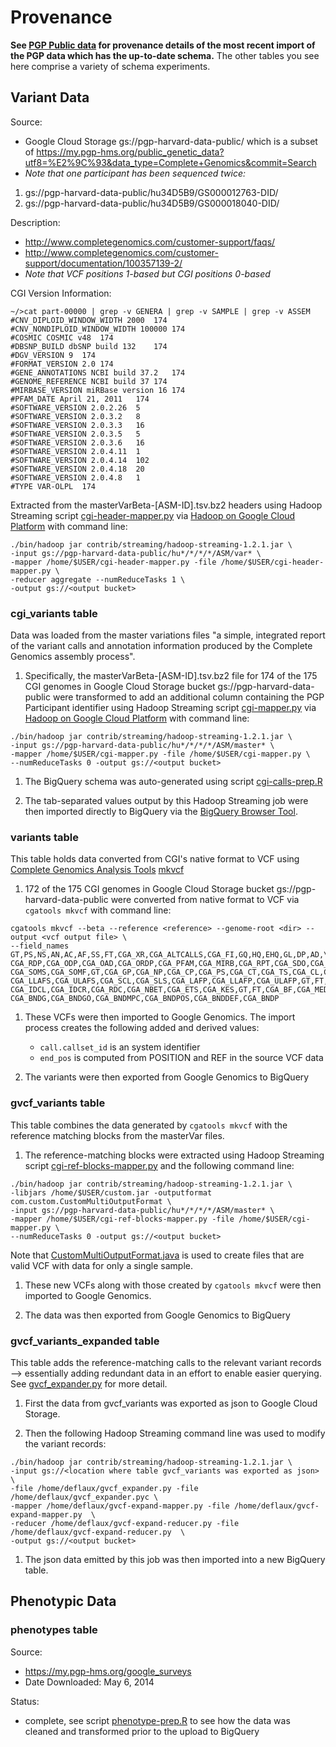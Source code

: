 Provenance
========================================================

**See [PGP Public data](http://googlegenomics.readthedocs.org/en/latest/use_cases/discover_public_data/pgp_public_data.html#bigquery-pgp-tables) for provenance details of the most recent import of the PGP data which has the up-to-date schema.**  The other tables you see here comprise a variety of schema experiments.

Variant Data
------------------------------

Source:

* Google Cloud Storage gs://pgp-harvard-data-public/ which is a subset of https://my.pgp-hms.org/public_genetic_data?utf8=%E2%9C%93&data_type=Complete+Genomics&commit=Search
* _Note that one participant has been sequenced twice:_
 1. gs://pgp-harvard-data-public/hu34D5B9/GS000012763-DID/
 1. gs://pgp-harvard-data-public/hu34D5B9/GS000018040-DID/

Description:

* http://www.completegenomics.com/customer-support/faqs/
* http://www.completegenomics.com/customer-support/documentation/100357139-2/
* _Note that VCF positions 1-based but CGI positions 0-based_

CGI Version Information:
```
~/>cat part-00000 | grep -v GENERA | grep -v SAMPLE | grep -v ASSEM
#CNV_DIPLOID_WINDOW_WIDTH 2000  174
#CNV_NONDIPLOID_WINDOW_WIDTH 100000	174
#COSMIC COSMIC v48	174
#DBSNP_BUILD dbSNP build 132	174
#DGV_VERSION 9	174
#FORMAT_VERSION 2.0	174
#GENE_ANNOTATIONS NCBI build 37.2	174
#GENOME_REFERENCE NCBI build 37	174
#MIRBASE_VERSION miRBase version 16	174
#PFAM_DATE April 21, 2011	174
#SOFTWARE_VERSION 2.0.2.26	5
#SOFTWARE_VERSION 2.0.3.2	8
#SOFTWARE_VERSION 2.0.3.3	16
#SOFTWARE_VERSION 2.0.3.5	5
#SOFTWARE_VERSION 2.0.3.6	16
#SOFTWARE_VERSION 2.0.4.11	1
#SOFTWARE_VERSION 2.0.4.14	102
#SOFTWARE_VERSION 2.0.4.18	20
#SOFTWARE_VERSION 2.0.4.8	1
#TYPE VAR-OLPL	174
```

Extracted from the masterVarBeta-[ASM-ID].tsv.bz2 headers using Hadoop Streaming script [cgi-header-mapper.py](cgi-header-mapper.py) via [Hadoop on Google Cloud Platform](https://cloud.google.com/hadoop/) with command line: 
```
./bin/hadoop jar contrib/streaming/hadoop-streaming-1.2.1.jar \
-input gs://pgp-harvard-data-public/hu*/*/*/*/ASM/var* \
-mapper /home/$USER/cgi-header-mapper.py -file /home/$USER/cgi-header-mapper.py \
-reducer aggregate --numReduceTasks 1 \
-output gs://<output bucket>
```

### cgi_variants table

Data was loaded from the master variations files "a simple, integrated report of the variant calls and annotation information produced by the Complete Genomics assembly process".

1. Specifically, the masterVarBeta-[ASM-ID].tsv.bz2 file for 174 of the 175 CGI genomes in Google Cloud Storage bucket gs://pgp-harvard-data-public were transformed to add an additional column containing the PGP Participant identifier using Hadoop Streaming script [cgi-mapper.py](cgi-mapper.py) via [Hadoop on Google Cloud Platform](https://cloud.google.com/hadoop/) with command line:
```
./bin/hadoop jar contrib/streaming/hadoop-streaming-1.2.1.jar \
-input gs://pgp-harvard-data-public/hu*/*/*/*/ASM/master* \
-mapper /home/$USER/cgi-mapper.py -file /home/$USER/cgi-mapper.py \
--numReduceTasks 0 -output gs://<output bucket>
```

1. The BigQuery schema was auto-generated using script [cgi-calls-prep.R](cgi-calls-prep.R)

1. The tab-separated values output by this Hadoop Streaming job were then imported directly to BigQuery via the [BigQuery Browser Tool](https://cloud.google.com/bigquery/bigquery-browser-tool#createtable).

### variants table
This table holds data converted from CGI's native format to VCF using [Complete Genomics Analysis Tools](http://www.completegenomics.com/analysis-tools/cgatools/) [mkvcf](http://www.google.com/url?q=http%3A%2F%2Fcgatools.sourceforge.net%2Fdocs%2F1.8.0%2Fcgatools-command-line-reference.html%23mkvcf&sa=D&sntz=1&usg=AFQjCNGWkNsJIVWoTqn81tM77abZr5J1aQ)

1. 172 of the 175 CGI genomes in Google Cloud Storage bucket gs://pgp-harvard-data-public were converted from native format to VCF via `cgatools mkvcf` with command line: 
```
cgatools mkvcf --beta --reference <reference> --genome-root <dir> --output <vcf output file> \
--field_names GT,PS,NS,AN,AC,AF,SS,FT,CGA_XR,CGA_ALTCALLS,CGA_FI,GQ,HQ,EHQ,GL,DP,AD,\
CGA_RDP,CGA_ODP,CGA_OAD,CGA_ORDP,CGA_PFAM,CGA_MIRB,CGA_RPT,CGA_SDO,CGA_SOMC,CGA_SOMR,\
CGA_SOMS,CGA_SOMF,GT,CGA_GP,CGA_NP,CGA_CP,CGA_PS,CGA_CT,CGA_TS,CGA_CL,CGA_LS,CGA_LAFS,\
CGA_LLAFS,CGA_ULAFS,CGA_SCL,CGA_SLS,CGA_LAFP,CGA_LLAFP,CGA_ULAFP,GT,FT,CGA_IS,CGA_IDC,\
CGA_IDCL,CGA_IDCR,CGA_RDC,CGA_NBET,CGA_ETS,CGA_KES,GT,FT,CGA_BF,CGA_MEDEL,MATEID,SVTYPE,\
CGA_BNDG,CGA_BNDGO,CGA_BNDMPC,CGA_BNDPOS,CGA_BNDDEF,CGA_BNDP
```

1. These VCFs were then imported to Google Genomics.  The import process creates the following added and derived values:
   * `call.callset_id` is an system identifier
   * `end_pos` is computed from POSITION and REF in the source VCF data

1. The variants were then exported from Google Genomics to BigQuery

### gvcf_variants table

This table combines the data generated by `cgatools mkvcf` with the reference matching blocks from the masterVar files.

1. The reference-matching blocks were extracted using Hadoop Streaming script [cgi-ref-blocks-mapper.py](./cgi-ref-blocks-mapper.py) and the following command line:
```
./bin/hadoop jar contrib/streaming/hadoop-streaming-1.2.1.jar \
-libjars /home/$USER/custom.jar -outputformat com.custom.CustomMultiOutputFormat \
-input gs://pgp-harvard-data-public/hu*/*/*/*/ASM/master* \
-mapper /home/$USER/cgi-ref-blocks-mapper.py -file /home/$USER/cgi-mapper.py \
--numReduceTasks 0 -output gs://<output bucket>
```
Note that [CustomMultiOutputFormat.java](./CustomMultiOutputFormat.java) is used to create files that are valid VCF with data for only a single sample.

1. These new VCFs along with those created by `cgatools mkvcf` were then imported to Google Genomics.

1. The data was then exported from Google Genomics to BigQuery

### gvcf_variants_expanded table
This table adds the reference-matching calls to the relevant variant records --> essentially adding redundant data in an effort to enable easier querying.  See [gvcf_expander.py](./gvcf_expander.py) for more detail.

1. First the data from gvcf_variants was exported as json to Google Cloud Storage.

1. Then the following Hadoop Streaming command line was used to modify the variant records:
```
./bin/hadoop jar contrib/streaming/hadoop-streaming-1.2.1.jar \
-input gs://<location where table gvcf_variants was exported as json> \
-file /home/deflaux/gvcf_expander.py -file /home/deflaux/gvcf_expander.pyc \
-mapper /home/deflaux/gvcf-expand-mapper.py -file /home/deflaux/gvcf-expand-mapper.py  \
-reducer /home/deflaux/gvcf-expand-reducer.py -file /home/deflaux/gvcf-expand-reducer.py  \
-output gs://<output bucket>
```

1. The json data emitted by this job was then imported into a new BigQuery table.


Phenotypic Data
------------------

### phenotypes table

Source:

* https://my.pgp-hms.org/google_surveys
* Date Downloaded: May 6, 2014

Status:

* complete, see script [phenotype-prep.R](phenotype-prep.R) to see how the data was cleaned and transformed prior to the upload to BigQuery
